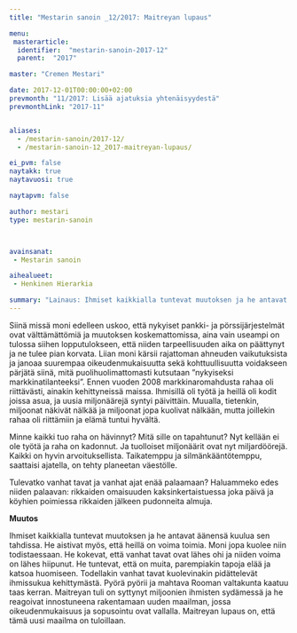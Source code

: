 ```yaml
---
title: "Mestarin sanoin _12/2017: Maitreyan lupaus"

menu:
 masterarticle:
  identifier:  "mestarin-sanoin-2017-12"
  parent:  "2017"

master: "Cremen Mestari"

date: 2017-12-01T00:00:00+02:00
prevmonth: "11/2017: Lisää ajatuksia yhtenäisyydestä"
prevmonthLink: "2017-11"


aliases:
  - /mestarin-sanoin/2017-12/
  - /mestarin-sanoin-12_2017-maitreyan-lupaus/

ei_pvm: false
naytakk: true
naytavuosi: true

naytapvm: false

author: mestari
type: mestarin-sanoin



avainsanat:
 - Mestarin sanoin

aihealueet:
 - Henkinen Hierarkia

summary: "Lainaus: Ihmiset kaikkialla tuntevat muutoksen ja he antavat äänensä kuulua sen tahdissa. He aistivat myös, että heillä on voima toimia."
---
```

<p>Siinä missä moni edelleen uskoo, että nykyiset pankki- ja pörssijärjestelmät ovat välttämättömiä ja muutoksen koskemattomissa, aina vain useampi on tulossa siihen lopputulokseen, että niiden tarpeellisuuden aika on päättynyt ja ne tulee pian korvata. Liian moni kärsii rajattoman ahneuden vaikutuksista ja janoaa suurempaa oikeudenmukaisuutta sekä kohttuullisuutta voidakseen pärjätä siinä, mitä puolihuolimattomasti kutsutaan ”nykyiseksi markkinatilanteeksi”. Ennen vuoden 2008 markkinaromahdusta rahaa oli riittävästi, ainakin kehittyneissä maissa. Ihmisillä oli työtä ja heillä oli kodit joissa asua, ja uusia miljonäärejä syntyi päivittäin. Muualla, tietenkin, miljoonat näkivät nälkää ja miljoonat jopa kuolivat nälkään, mutta joillekin rahaa oli riittämiin ja elämä tuntui hyvältä.</p>
<p>Minne kaikki tuo raha on hävinnyt? Mitä sille on tapahtunut? Nyt kellään ei ole työtä ja raha on kadonnut. Ja tuolloiset miljonäärit ovat nyt miljardöörejä. Kaikki on hyvin arvoituksellista. Taikatemppu ja silmänkääntötemppu, saattaisi ajatella, on tehty planeetan väestölle.</p>
<p>Tulevatko vanhat tavat ja vanhat ajat enää palaamaan? Haluammeko edes niiden palaavan: rikkaiden omaisuuden kaksinkertaistuessa joka päivä ja köyhien poimiessa rikkaiden jälkeen pudonneita almuja.</p>
<p><strong>Muutos</strong></p>
<p>Ihmiset kaikkialla tuntevat muutoksen ja he antavat äänensä kuulua sen tahdissa. He aistivat myös, että heillä on voima toimia. Moni jopa kuolee niin todistaessaan. He kokevat, että vanhat tavat ovat lähes ohi ja niiden voima on lähes hiipunut. He tuntevat, että on muita, parempiakin tapoja elää ja katsoa huomiseen. Todellakin vanhat tavat kuolevinakin pidättelevät ihmissukua kehittymästä. Pyörä pyörii ja mahtava Rooman valtakunta kaatuu taas kerran. Maitreyan tuli on syttynyt miljoonien ihmisten sydämessä ja he reagoivat innostuneena rakentamaan uuden maailman, jossa oikeudenmukaisuus ja sopusointu ovat vallalla. Maitreyan lupaus on, että tämä uusi maailma on tuloillaan.</p>
